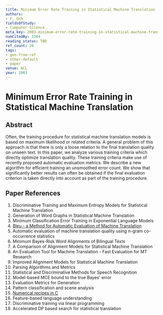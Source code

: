 ```yaml
---
title: Minimum Error Rate Training in Statistical Machine Translation
authors:
- F. Och
fieldsOfStudy:
- Computer Science
meta_key: 2003-minimum-error-rate-training-in-statistical-machine-translation
numCitedBy: 3304
reading_status: TBD
ref_count: 20
tags:
- gen-from-ref
- other-default
- paper
venue: ACL
year: 2003
---
```


# Minimum Error Rate Training in Statistical Machine Translation

## Abstract

Often, the training procedure for statistical machine translation models is based on maximum likelihood or related criteria. A general problem of this approach is that there is only a loose relation to the final translation quality on unseen text. In this paper, we analyze various training criteria which directly optimize translation quality. These training criteria make use of recently proposed automatic evaluation metrics. We describe a new algorithm for efficient training an unsmoothed error count. We show that significantly better results can often be obtained if the final evaluation criterion is taken directly into account as part of the training procedure.

## Paper References

1. Discriminative Training and Maximum Entropy Models for Statistical Machine Translation
2. Generation of Word Graphs in Statistical Machine Translation
3. Minimum Classification Error Training in Exponential Language Models
4. [Bleu - a Method for Automatic Evaluation of Machine Translation](2002-bleu-a-method-for-automatic-evaluation-of-machine-translation)
5. Automatic evaluation of machine translation quality using n-gram co-occurrence statistics
6. Minimum Bayes-Risk Word Alignments of Bilingual Texts
7. A Comparison of Alignment Models for Statistical Machine Translation
8. An Evaluation Tool for Machine Translation - Fast Evaluation for MT Research
9. Improved Alignment Models for Statistical Machine Translation
10. Parsing Algorithms and Metrics
11. Statistical and Discriminative Methods for Speech Recognition
12. Model-based MCE bound to the true Bayes' error
13. Evaluation Metrics for Generation
14. Pattern classification and scene analysis
15. [Numerical recipes in C](2002-numerical-recipes-in-c)
16. Feature-based language understanding
17. Discriminative training via linear programming
18. Accelerated DP based search for statistical translation

